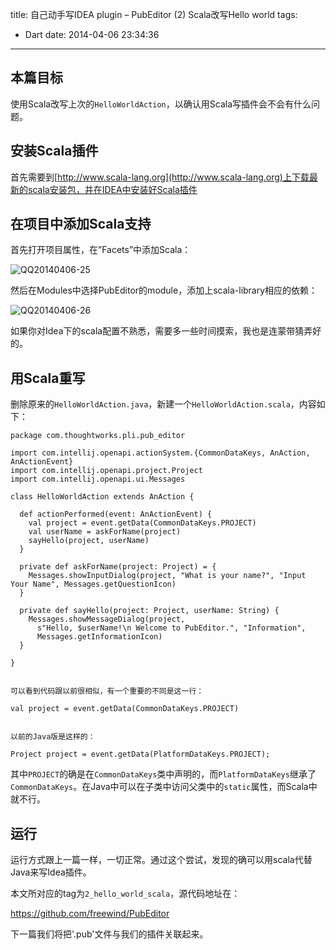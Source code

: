 title: 自己动手写IDEA plugin – PubEditor (2) Scala改写Hello world
tags:
  - Dart
date: 2014-04-06 23:34:36
---

## 本篇目标

使用Scala改写上次的`HelloWorldAction`，以确认用Scala写插件会不会有什么问题。

## 安装Scala插件

首先需要到[http://www.scala-lang.org](http://www.scala-lang.org)上下载最新的scala安装包，并在IDEA中安装好Scala插件

## 在项目中添加Scala支持

首先打开项目属性，在&#8221;Facets&#8221;中添加Scala：

![QQ20140406-25](http://freewind.me/wp-content/uploads/2014/04/QQ20140406-25.png)

然后在Modules中选择PubEditor的module，添加上scala-library相应的依赖：

![QQ20140406-26](http://freewind.me/wp-content/uploads/2014/04/QQ20140406-26.png)

如果你对Idea下的scala配置不熟悉，需要多一些时间摸索，我也是连蒙带猜弄好的。

## 用Scala重写

删除原来的`HelloWorldAction.java`，新建一个`HelloWorldAction.scala`，内容如下：

    package com.thoughtworks.pli.pub_editor

    import com.intellij.openapi.actionSystem.{CommonDataKeys, AnAction, AnActionEvent}
    import com.intellij.openapi.project.Project
    import com.intellij.openapi.ui.Messages

    class HelloWorldAction extends AnAction {

      def actionPerformed(event: AnActionEvent) {
        val project = event.getData(CommonDataKeys.PROJECT)
        val userName = askForName(project)
        sayHello(project, userName)
      }

      private def askForName(project: Project) = {
        Messages.showInputDialog(project, "What is your name?", "Input Your Name", Messages.getQuestionIcon)
      }

      private def sayHello(project: Project, userName: String) {
        Messages.showMessageDialog(project,
          s"Hello, $userName!\n Welcome to PubEditor.", "Information",
          Messages.getInformationIcon)
      }

    }
    

    可以看到代码跟以前很相似，有一个重要的不同是这一行：

    val project = event.getData(CommonDataKeys.PROJECT)
    

    以前的Java版是这样的：

    Project project = event.getData(PlatformDataKeys.PROJECT);

其中`PROJECT`的确是在`CommonDataKeys`类中声明的，而`PlatformDataKeys`继承了`CommonDataKeys`。在Java中可以在子类中访问父类中的`static`属性，而Scala中就不行。

## 运行

运行方式跟上一篇一样，一切正常。通过这个尝试，发现的确可以用scala代替Java来写Idea插件。

本文所对应的tag为`2_hello_world_scala`，源代码地址在：

https://github.com/freewind/PubEditor

下一篇我们将把'.pub'文件与我们的插件关联起来。